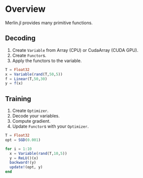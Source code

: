 # Overview
Merlin.jl provides many primitive functions.

## Decoding

1. Create `Variable` from Array (CPU) or CudaArray (CUDA GPU).
1. Create `Functor`s.
1. Apply the functors to the variable.

```julia
T = Float32
x = Variable(rand(T,50,5))
f = Linear(T,50,30)
y = f(x)
```

## Training

1. Create `Optimizer`.
1. Decode your variables.
1. Compute gradient.
1. Update `Functor`s with your `Optimizer`.

```julia
T = Float32
opt = SGD(0.001)

for i = 1:10
  x = Variable(rand(T,10,5))
  y = ReLU()(x)
  backward!(y)
  update!(opt, y)
end
```

